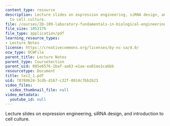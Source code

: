 ```yaml
---
content_type: resource
description: Lecture slides on expression engineering, siRNA design, and introduction
  to cell culture.
file: /courses/20-109-laboratory-fundamentals-in-biological-engineering-fall-2007/787806243cdbd167c32f0914c7bb2b23_lec2_1.pdf
file_size: 1052176
file_type: application/pdf
learning_resource_types:
- Lecture Notes
license: https://creativecommons.org/licenses/by-nc-sa/4.0/
ocw_type: OCWFile
parent_title: Lecture Notes
parent_type: CourseSection
parent_uid: 085e6576-1baf-aa63-e1ae-ea01ee1cabbb
resourcetype: Document
title: lec2_1.pdf
uid: 78780624-3cdb-d167-c32f-0914c7bb2b23
video_files:
  video_thumbnail_file: null
video_metadata:
  youtube_id: null
---
```

Lecture slides on expression engineering, siRNA design, and introduction to cell culture.